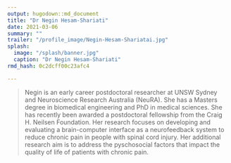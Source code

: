 ```yaml
---
output: hugodown::md_document
title: "Dr Negin Hesam-Shariati"
date: 2021-03-06
summary: ""
trailer: "/profile_image/Negin-Hesam-Shariatai.jpg"
splash:
  image: "/splash/banner.jpg"
  caption: "Dr Negin Hesam-Shariati"
rmd_hash: 0c2dcff00c23afc4

---
```


> Negin is an early career postdoctoral researcher at UNSW Sydney and Neuroscience Research Australia (NeuRA). She has a Masters degree in biomedical engineering and PhD in medical sciences. She has recently been awarded a postdoctoral fellowship from the Craig H. Neilsen Foundation. Her research focuses on developing and evaluating a brain-computer interface as a neurofeedback system to reduce chronic pain in people with spinal cord injury. Her additional research aim is to address the pyschosocial factors that impact the quality of life of patients with chronic pain.

